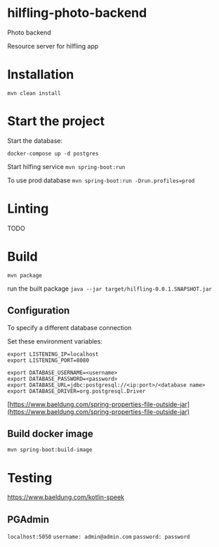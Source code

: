 # hilfling-photo-backend
Photo backend

Resource server for hilfling app

# Installation

`mvn clean install`

# Start the project

Start the database:

`docker-compose up -d postgres`

Start hilfing service
`mvn spring-boot:run`

To use prod database
`mvn spring-boot:run -Drun.profiles=prod`

# Linting
TODO

# Build
`mvn package`

run the built package
`java --jar target/hilfling-0.0.1.SNAPSHOT.jar`

## Configuration
To specify a different database connection

Set these environment variables:

```
export LISTENING_IP=localhost
export LISTENING_PORT=8080

export DATABASE_USERNAME=<username>
export DATABASE_PASSWORD=<password>
export DATABASE_URL=jdbc:postgresql://<ip:port>/<database name>
export DATABASE_DRIVER=org.postgresql.Driver
```

[https://www.baeldung.com/spring-properties-file-outside-jar](https://www.baeldung.com/spring-properties-file-outside-jar)

## Build docker image
`mvn spring-boot:build-image`

# Testing
https://www.baeldung.com/kotlin-speek

## PGAdmin
`localhost:5050`
`username: admin@admin.com`
`password: password`

